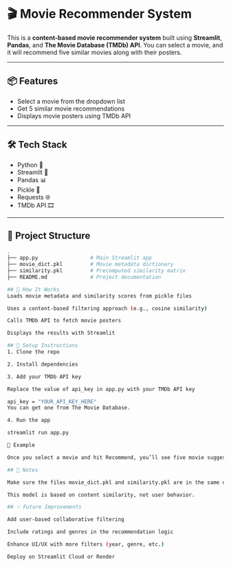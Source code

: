 # 🎬 Movie Recommender System

This is a **content-based movie recommender system** built using **Streamlit**, **Pandas**, and **The Movie Database (TMDb) API**. You can select a movie, and it will recommend five similar movies along with their posters.

---

## 📦 Features

- Select a movie from the dropdown list
- Get 5 similar movie recommendations
- Displays movie posters using TMDb API

---

## 🛠️ Tech Stack

- Python 🐍
- Streamlit 🎈
- Pandas 📊
- Pickle 🧪
- Requests 🌐
- TMDb API 🎞️

---

## 📁 Project Structure

```bash
.
├── app.py                 # Main Streamlit app
├── movie_dict.pkl         # Movie metadata dictionary
├── similarity.pkl         # Precomputed similarity matrix
├── README.md              # Project documentation

## 🧠 How It Works
Loads movie metadata and similarity scores from pickle files

Uses a content-based filtering approach (e.g., cosine similarity)

Calls TMDb API to fetch movie posters

Displays the results with Streamlit

## 🔧 Setup Instructions
1. Clone the repo

2. Install dependencies

3. Add your TMDb API key

Replace the value of api_key in app.py with your TMDb API key

api_key = "YOUR_API_KEY_HERE"
You can get one from The Movie Database.

4. Run the app

streamlit run app.py

📸 Example

Once you select a movie and hit Recommend, you’ll see five movie suggestions with their posters displayed side-by-side.

## 📌 Notes

Make sure the files movie_dict.pkl and similarity.pkl are in the same directory.

This model is based on content similarity, not user behavior.

## 💡 Future Improvements

Add user-based collaborative filtering

Include ratings and genres in the recommendation logic

Enhance UI/UX with more filters (year, genre, etc.)

Deploy on Streamlit Cloud or Render
